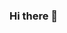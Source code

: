 ### Hi there 👋

<!--
**amrith-anshu/amrith-anshu** is a ✨ _special_ ✨ repository because its `README.md` (this file) appears on your GitHub profile.

<h1 align="center">Hi 👋, I'm Amrithanshu</h1>
<h3 align="center">A passionate frontend developer from India</h3>

- 🔭 I’m currently working on **Android app**

- 👯 I’m looking to collaborate on **Calculator**

- 🤝 I’m looking for help with **RAHUldkjain**

https://github-readme-stats.vercel.app/api?username=amrith-anshu&&show_icons=true&title_color=ffffff&icon_color=bb2acf&text_color=daf7dc&bg_color=151515

